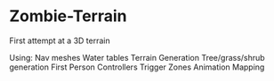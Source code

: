 # Zombie-Terrain
First attempt at a 3D terrain

Using: 
Nav meshes
Water tables
Terrain Generation
Tree/grass/shrub generation
First Person Controllers
Trigger Zones
Animation Mapping